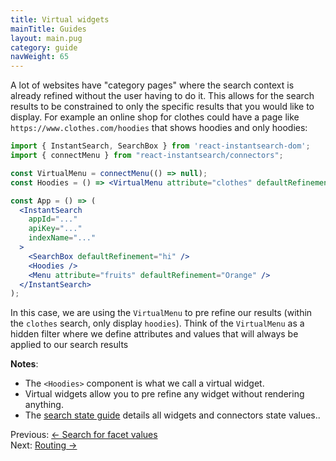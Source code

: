 ```yaml
---
title: Virtual widgets
mainTitle: Guides
layout: main.pug
category: guide
navWeight: 65
---
```


A lot of websites have "category pages" where the search context is already refined without the user having
to do it. This allows for the search results to be constrained to only the specific results that you would like to display.
For example an online shop for clothes could have a page like `https://www.clothes.com/hoodies`
that shows hoodies and only hoodies:

```jsx
import { InstantSearch, SearchBox } from 'react-instantsearch-dom';
import { connectMenu } from "react-instantsearch/connectors";

const VirtualMenu = connectMenu(() => null);
const Hoodies = () => <VirtualMenu attribute="clothes" defaultRefinement="hoodies" />;

const App = () => (
  <InstantSearch
    appId="..."
    apiKey="..."
    indexName="..."
  >
    <SearchBox defaultRefinement="hi" />
    <Hoodies />
    <Menu attribute="fruits" defaultRefinement="Orange" />
  </InstantSearch>
);
```
In this case, we are using the `VirtualMenu` to pre refine our results (within the `clothes` search, only display `hoodies`). Think of the `VirtualMenu` as a hidden filter where we define attributes and values that will always be applied to our search results

**Notes**:
* The `<Hoodies>` component is what we call a virtual widget.
* Virtual widgets allow you to pre refine any widget without rendering anything.
* The [search state guide](guide/Search_state.html) details all widgets and connectors state values..

<div class="guide-nav">
    <div class="guide-nav-left">
        Previous: <a href="guide/Search_for_facet_values.html">← Search for facet values</a>
    </div>
    <div class="guide-nav-right">
        Next: <a href="guide/Routing.html">Routing →</a>
    </div>
</div>
